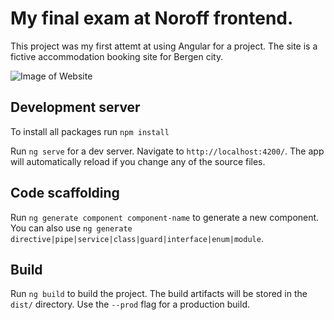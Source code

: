# My final exam at Noroff frontend. 

This project was my first attemt at using Angular for a project. The site is a fictive accommodation booking site for Bergen city. 

![Image of Website](https://andreas-tollanes.com/uploads/c5a9e81f2190474fa4df8b7841516c21.jpg) 

## Development server

To install all packages run
`npm install`

Run `ng serve` for a dev server. Navigate to `http://localhost:4200/`. The app will automatically reload if you change any of the source files.

## Code scaffolding

Run `ng generate component component-name` to generate a new component. You can also use `ng generate directive|pipe|service|class|guard|interface|enum|module`.

## Build

Run `ng build` to build the project. The build artifacts will be stored in the `dist/` directory. Use the `--prod` flag for a production build.
